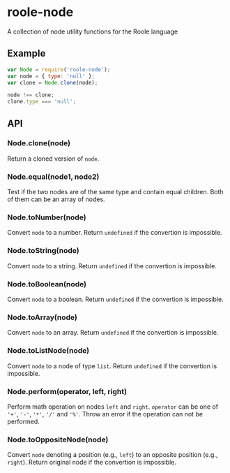 # roole-node

A collection of node utility functions for the Roole language

## Example

```javascript
var Node = require('roole-node');
var node = { type: 'null' };
var clone = Node.clone(node);

node !== clone;
clone.type === 'null';
```

## API

### Node.clone(node)

Return a cloned version of `node`.

### Node.equal(node1, node2)

Test if the two nodes are of the same type and contain equal children. Both of them can be an array of nodes.

### Node.toNumber(node)

Convert `node` to a number. Return `undefined` if the convertion is impossible.

### Node.toString(node)

Convert `node` to a string. Return `undefined` if the convertion is impossible.

### Node.toBoolean(node)

Convert `node` to a boolean. Return `undefined` if the convertion is impossible.

### Node.toArray(node)

Convert `node` to an array. Return `undefined` if the convertion is impossible.

### Node.toListNode(node)

Convert `node` to a node of type `list`. Return `undefined` if the convertion is impossible.

### Node.perform(operator, left, right)

Perform math operation on nodes `left` and `right`. `operator` can be one of `'+'`, `'-'`, `'*'`, `'/'` and `'%'`. Throw an error if the operation can not be performed.

### Node.toOppositeNode(node)

Convert `node` denoting a position (e.g., `left`) to an opposite position (e.g., `right`). Return original node if the convertion is impossible.